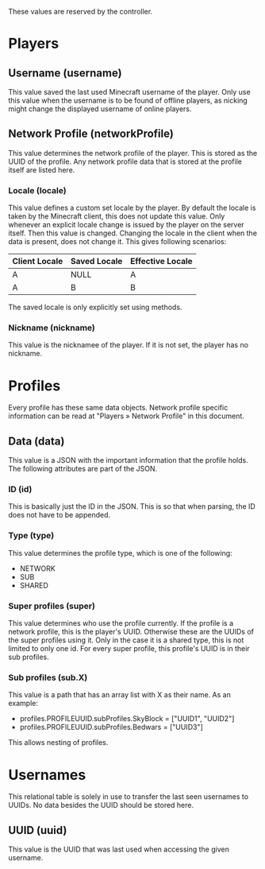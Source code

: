 These values are reserved by the controller.
# Players
## Username (username)
This value saved the last used Minecraft username of the player.
Only use this value when the username is to be found of offline players, as nicking might change the displayed username of online players.


## Network Profile (networkProfile)
This value determines the network profile of the player.
This is stored as the UUID of the profile.
Any network profile data that is stored at the profile itself are listed here.

### Locale (locale)
This value defines a custom set locale by the player.
By default the locale is taken by the Minecraft client, this does not update this value.
Only whenever an explicit locale change is issued by the player on the server itself.
Then this value is changed. Changing the locale in the client when the data is present, does not change it.
This gives following scenarios:

| Client Locale | Saved Locale | Effective Locale |
|---------------|--------------|------------------|
| A             | NULL         | A                |
| A             | B            | B                |

The saved locale is only explicitly set using methods.

### Nickname (nickname)
This value is the nicknamee of the player.
If it is not set, the player has no nickname.


# Profiles
Every profile has these same data objects. Network profile specific information can be read at "Players » Network Profile" in this document.

## Data (data)
This value is a JSON with the important information that the profile holds. The following attributes are part of the JSON.

### ID (id)
This is basically just the ID in the JSON. This is so that when parsing, the ID does not have to be appended.

### Type (type)
This value determines the profile type, which is one of the following:
- NETWORK
- SUB
- SHARED

### Super profiles (super)
This value determines who use the profile currently.
If the profile is a network profile, this is the player's UUID.
Otherwise these are the UUIDs of the super profiles using it.
Only in the case it is a shared type, this is not limited to only one id.
For every super profile, this profile's UUID is in their sub profiles.

### Sub profiles (sub.X)
This value is a path that has an array list with X as their name.
As an example:
- profiles.PROFILEUUID.subProfiles.SkyBlock = ["UUID1", "UUID2"]
- profiles.PROFILEUUID.subProfiles.Bedwars = ["UUID3"]

This allows nesting of profiles.

# Usernames
This relational table is solely in use to transfer the last seen usernames to UUIDs.
No data besides the UUID should be stored here.

## UUID (uuid)
This value is the UUID that was last used when accessing the given username.